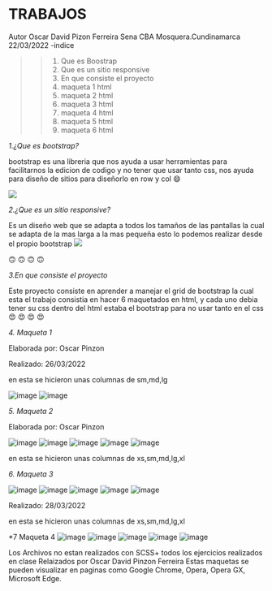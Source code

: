 # TRABAJOS
Autor Oscar David Pizon Ferreira
Sena CBA Mosquera.Cundinamarca 
22/03/2022
-indice
>>1. Que es Boostrap
>>2. Que es un sitio responsive
>>3. En que consiste el proyecto
>>4. maqueta 1 html
>>5. maqueta 2 html
>>6. maqueta 3 html
>>7. maqueta 4 html
>>8. maqueta 5 html
>>9. maqueta 6 html


*1.¿Que es bootstrap?*

bootstrap es una libreria que nos ayuda a  usar herramientas para facilitarnos la edicion de codigo y no tener que usar tanto css, nos ayuda para  diseño de sitios para diseñorlo en row y col :smile:

<img src="https://www.eniun.com/wp-content/uploads/Bootstrap-descargar-instalar.png">

*2.¿Que es un sitio responsive?*

Es un diseño web que se adapta a todos los tamaños de las pantallas la cual se adapta de la mas larga a la mas pequeña esto lo podemos realizar desde el propio bootstrap
<img src="https://www.ingeniovirtual.com/wp-content/uploads/dise%C3%B1o-web-adaptable-o-adaptativo.jpg">

:upside_down_face: :upside_down_face: :upside_down_face: :upside_down_face:

*3.En que consiste el proyecto*

Este proyecto consiste en aprender a manejar el grid de bootstrap la cual esta  el trabajo consistia en hacer 6 maquetados en html, y cada uno debia tener su css dentro del html estaba el bootstrap para no usar tanto en el css :heart_eyes: :heart_eyes: :heart_eyes: :heart_eyes:

*4. Maqueta 1*

Elaborada por: Oscar Pinzon

Realizado: 26/03/2022

en esta se hicieron unas columnas de sm,md,lg

![image](https://user-images.githubusercontent.com/102181603/164297430-1b4d9b47-1715-4c88-a49a-3d36c8d588e1.png)
![image](https://user-images.githubusercontent.com/102181603/164297530-6cee0a8f-3030-4043-b347-88c33fe127c3.png)

*5. Maqueta 2*

Elaborada por: Oscar Pinzon

![image](https://user-images.githubusercontent.com/102181603/164297670-6ac8d24c-deac-4118-9ee9-4e27b15c026a.png)
![image](https://user-images.githubusercontent.com/102181603/164297839-3e392621-fca1-45d1-a8f1-e100289dd43c.png)
![image](https://user-images.githubusercontent.com/102181603/164297717-2f3334ac-dad6-422e-ba6a-d99da3d1070c.png)
![image](https://user-images.githubusercontent.com/102181603/164297920-7254ba9b-1e43-4051-aa63-9bcce8d1c107.png)
![image](https://user-images.githubusercontent.com/102181603/164298012-b22c2923-4b79-4fd6-84c1-2e3510539b20.png)

en esta se hicieron unas columnas de xs,sm,md,lg,xl

*6. Maqueta 3*

![image](https://user-images.githubusercontent.com/102181603/164298236-6491c797-834a-451a-b677-ef07ad8055e2.png)
![image](https://user-images.githubusercontent.com/102181603/164298386-85283ddc-9294-42da-abf0-703c70ecfb07.png)
![image](https://user-images.githubusercontent.com/102181603/164298526-e5904578-e289-44d8-a3ec-ec485f620b53.png)
![image](https://user-images.githubusercontent.com/102181603/164298592-ff72ba8e-208a-4217-bb97-caaf606cebfe.png)
![image](https://user-images.githubusercontent.com/102181603/164298662-49aaf1d2-b2b7-44e4-b836-0a28d92998b0.png)



Realizado: 28/03/2022

en esta se hicieron unas columnas de xs,sm,md,lg,xl

*7 Maqueta 4
![image](https://user-images.githubusercontent.com/102181603/165366714-e59437c3-f911-47b5-b660-f8865a666ddc.png)
![image](https://user-images.githubusercontent.com/102181603/165366874-5e82a5fd-5b15-433a-b30f-3af891df6c90.png)
![image](https://user-images.githubusercontent.com/102181603/165366919-2b07bf4c-c5cb-411a-abc8-86927c995548.png)
![image](https://user-images.githubusercontent.com/102181603/165367060-ee16aa20-eded-4fed-83c0-653281cb516e.png)
![image](https://user-images.githubusercontent.com/102181603/165367127-d6969afa-6bac-4007-ac7b-6a0e108cfe3f.png)


Los Archivos no estan realizados con SCSS+
todos los ejercicios realizados en clase
Relaizados por Oscar David Pinzon Ferreira
Estas maquetas se pueden visualizar en paginas como Google Chrome, Opera, Opera GX, Microsoft Edge.
